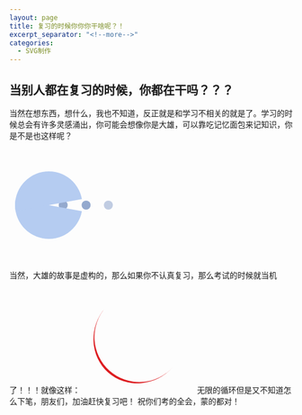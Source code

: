 ```yaml
---
layout: page
title: 复习的时候你你你干啥呢？！
excerpt_separator: "<!--more-->"
categories:
  - SVG制作
---
```

## 当别人都在复习的时候，你都在干吗？？？  
当然在想东西，想什么，我也不知道，反正就是和学习不相关的就是了。学习的时候总会有许多灵感涌出，你可能会想像你是大雄，可以靠吃记忆面包来记知识，你是不是也这样呢？<!--more-->

<svg width="200px"  height="200px"  xmlns="http://www.w3.org/2000/svg" viewBox="0 0 100 100" preserveAspectRatio="xMidYMid" class="lds-pacman" style="background: none;"><g ng-attr-style="display:{{config.showBean}}" style="display:block"><circle cx="57.8" cy="50" r="4" ng-attr-fill="{{config.c2}}" fill="#94a9ce"><animate attributeName="cx" calcMode="linear" values="95;35" keyTimes="0;1" dur="1" begin="-0.67s" repeatCount="indefinite"></animate><animate attributeName="fill-opacity" calcMode="linear" values="0;1;1" keyTimes="0;0.2;1" dur="1" begin="-0.67s" repeatCount="indefinite"></animate></circle><circle cx="78.2" cy="50" r="4" ng-attr-fill="{{config.c2}}" fill="#94a9ce"><animate attributeName="cx" calcMode="linear" values="95;35" keyTimes="0;1" dur="1" begin="-0.33s" repeatCount="indefinite"></animate><animate attributeName="fill-opacity" calcMode="linear" values="0;1;1" keyTimes="0;0.2;1" dur="1" begin="-0.33s" repeatCount="indefinite"></animate></circle><circle cx="38" cy="50" r="4" ng-attr-fill="{{config.c2}}" fill="#94a9ce"><animate attributeName="cx" calcMode="linear" values="95;35" keyTimes="0;1" dur="1" begin="0s" repeatCount="indefinite"></animate><animate attributeName="fill-opacity" calcMode="linear" values="0;1;1" keyTimes="0;0.2;1" dur="1" begin="0s" repeatCount="indefinite"></animate></circle></g><g ng-attr-transform="translate({{config.showBeanOffset}} 0)" transform="translate(-15 0)"><path d="M50 50L20 50A30 30 0 0 0 80 50Z" ng-attr-fill="{{config.c1}}" fill="#b5ccf1" transform="rotate(4.5 50 50)"><animateTransform attributeName="transform" type="rotate" calcMode="linear" values="0 50 50;45 50 50;0 50 50" keyTimes="0;0.5;1" dur="1s" begin="0s" repeatCount="indefinite"></animateTransform></path><path d="M50 50L20 50A30 30 0 0 1 80 50Z" ng-attr-fill="{{config.c1}}" fill="#b5ccf1" transform="rotate(-4.5 50 50)"><animateTransform attributeName="transform" type="rotate" calcMode="linear" values="0 50 50;-45 50 50;0 50 50" keyTimes="0;0.5;1" dur="1s" begin="0s" repeatCount="indefinite"></animateTransform></path></g></svg>

当然，大雄的故事是虚构的，那么如果你不认真复习，那么考试的时候就当机了！！！就像这样：
<svg width="200px"  height="200px"  xmlns="http://www.w3.org/2000/svg" viewBox="0 0 100 100" preserveAspectRatio="xMidYMid" class="lds-eclipse" style="background: none;"><path ng-attr-d="{{config.pathCmd}}" ng-attr-fill="{{config.color}}" stroke="none" d="M10 50A40 40 0 0 0 90 50A40 42 0 0 1 10 50" fill="#dd1d21" transform="rotate(198 50 51)"><animateTransform attributeName="transform" type="rotate" calcMode="linear" values="0 50 51;360 50 51" keyTimes="0;1" dur="1s" begin="0s" repeatCount="indefinite"></animateTransform></path></svg>
无限的循环但是又不知道怎么下笔，朋友们，加油赶快复习吧！
祝你们考的全会，蒙的都对！
